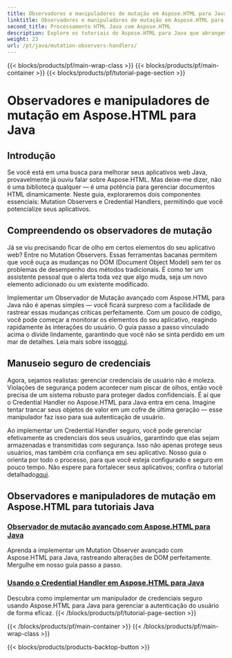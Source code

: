 ```yaml
---
title: Observadores e manipuladores de mutação em Aspose.HTML para Java
linktitle: Observadores e manipuladores de mutação em Aspose.HTML para Java
second_title: Processamento HTML Java com Aspose.HTML
description: Explore os tutoriais do Aspose.HTML para Java que abrangem Observadores de Mutação avançados e Manipuladores de Credenciais seguros para aprimorar seus aplicativos web.
weight: 23
url: /pt/java/mutation-observers-handlers/
---
```


{{< blocks/products/pf/main-wrap-class >}}
{{< blocks/products/pf/main-container >}}
{{< blocks/products/pf/tutorial-page-section >}}

# Observadores e manipuladores de mutação em Aspose.HTML para Java

## Introdução

Se você está em uma busca para melhorar seus aplicativos web Java, provavelmente já ouviu falar sobre Aspose.HTML. Mas deixe-me dizer, não é uma biblioteca qualquer — é uma potência para gerenciar documentos HTML dinamicamente. Neste guia, exploraremos dois componentes essenciais: Mutation Observers e Credential Handlers, permitindo que você potencialize seus aplicativos. 

## Compreendendo os observadores de mutação

Já se viu precisando ficar de olho em certos elementos do seu aplicativo web? Entre no Mutation Observers. Essas ferramentas bacanas permitem que você ouça as mudanças no DOM (Document Object Model) sem ter os problemas de desempenho dos métodos tradicionais. É como ter um assistente pessoal que o alerta toda vez que algo muda, seja um novo elemento adicionado ou um existente modificado. 

Implementar um Observador de Mutação avançado com Aspose.HTML para Java não é apenas simples — você ficará surpreso com a facilidade de rastrear essas mudanças críticas perfeitamente. Com um pouco de código, você pode começar a monitorar os elementos do seu aplicativo, reagindo rapidamente às interações do usuário. O guia passo a passo vinculado acima o divide lindamente, garantindo que você não se sinta perdido em um mar de detalhes. Leia mais sobre isso[aqui](./mutation-observer/).

## Manuseio seguro de credenciais

Agora, sejamos realistas: gerenciar credenciais de usuário não é moleza. Violações de segurança podem acontecer num piscar de olhos, então você precisa de um sistema robusto para proteger dados confidenciais. É aí que o Credential Handler no Aspose.HTML para Java entra em cena. Imagine tentar trancar seus objetos de valor em um cofre de última geração — esse manipulador faz isso para sua autenticação de usuário.

Ao implementar um Credential Handler seguro, você pode gerenciar efetivamente as credenciais dos seus usuários, garantindo que elas sejam armazenadas e transmitidas com segurança. Isso não apenas protege seus usuários, mas também cria confiança em seu aplicativo. Nosso guia o orienta por todo o processo, para que você esteja configurado e seguro em pouco tempo. Não espere para fortalecer seus aplicativos; confira o tutorial detalhado[aqui](./credential-handler/).

## Observadores e manipuladores de mutação em Aspose.HTML para tutoriais Java
### [Observador de mutação avançado com Aspose.HTML para Java](./mutation-observer/)
Aprenda a implementar um Mutation Observer avançado com Aspose.HTML para Java, rastreando alterações de DOM perfeitamente. Mergulhe em nosso guia passo a passo.
### [Usando o Credential Handler em Aspose.HTML para Java](./credential-handler/)
Descubra como implementar um manipulador de credenciais seguro usando Aspose.HTML para Java para gerenciar a autenticação do usuário de forma eficaz.
{{< /blocks/products/pf/tutorial-page-section >}}

{{< /blocks/products/pf/main-container >}}
{{< /blocks/products/pf/main-wrap-class >}}

{{< blocks/products/products-backtop-button >}}
